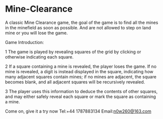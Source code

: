 # Mine-Clearance
A classic Mine Clearance game, the goal of the game is to find all the mines in the minefield as soon as possible. And are not allowed to step on land mine or you will lose the game.

Game Introduction:

1 The game is played by revealing squares of the grid by clicking or otherwise indicating each square.

2 If a square containing a mine is revealed, the player loses the game. If no mine is revealed, a digit is instead displayed in the square, indicating how many adjacent squares contain mines; if no mines are adjacent, the square becomes blank, and all adjacent squares will be recursively revealed.

3 The player uses this information to deduce the contents of other squares, and may either safely reveal each square or mark the square as containing a mine.


Come on, give it a try now
Tel:+44 1787883134
Email:n0w260@163.com
